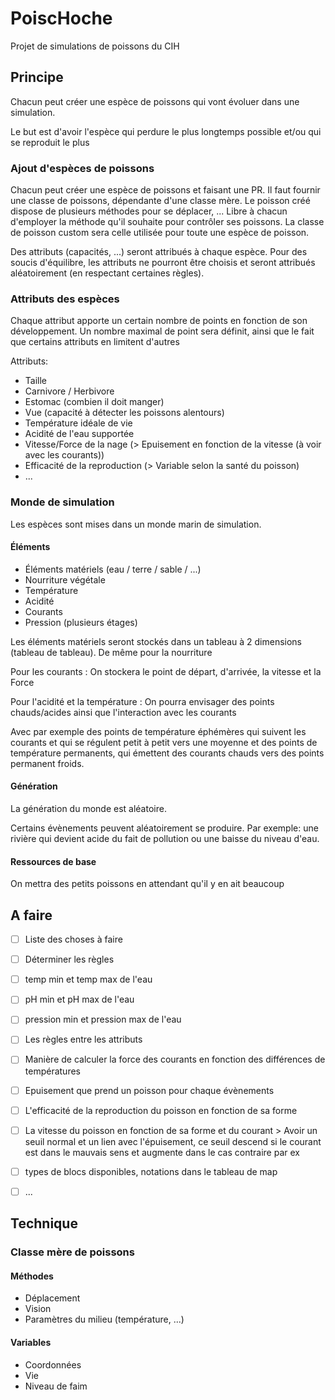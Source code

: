 # PoiscHoche

Projet de simulations de poissons du CIH

## Principe
Chacun peut créer une espèce de poissons qui vont évoluer dans une simulation.

Le but est d'avoir l'espèce qui perdure le plus longtemps possible et/ou qui se reproduit le plus

### Ajout d'espèces de poissons
Chacun peut créer une espèce de poissons et faisant une PR. Il faut fournir une classe de poissons, dépendante d'une classe mère.
Le poisson créé dispose de plusieurs méthodes pour se déplacer, ... Libre à chacun d'employer la méthode qu'il souhaite pour contrôler ses poissons.
La classe de poisson custom sera celle utilisée pour toute une espèce de poisson.

Des attributs (capacités, ...) seront attribués à chaque espèce.
Pour des soucis d'équilibre, les attributs ne pourront être choisis et seront attribués aléatoirement (en respectant certaines règles).

### Attributs des espèces

Chaque attribut apporte un certain nombre de points en fonction de son développement.
Un nombre maximal de point sera définit, ainsi que le fait que certains attributs en limitent d'autres

Attributs:
- Taille
- Carnivore / Herbivore
- Estomac (combien il doit manger)
- Vue (capacité à détecter les poissons alentours)
- Température idéale de vie
- Acidité de l'eau supportée
- Vitesse/Force de la nage (> Epuisement en fonction de la vitesse (à voir avec les courants)) 
- Efficacité de la reproduction (> Variable selon la santé du poisson)
- ...

### Monde de simulation
Les espèces sont mises dans un monde marin de simulation.

#### Éléments 
- Éléments matériels (eau / terre / sable / ...)
- Nourriture végétale
- Température
- Acidité
- Courants
- Pression (plusieurs étages)

Les éléments matériels seront stockés dans un tableau à 2 dimensions (tableau de tableau). De même pour la nourriture

Pour les courants : On stockera le point de départ, d'arrivée, la vitesse et la Force

Pour l'acidité et la température : 
On pourra envisager des points chauds/acides ainsi que l'interaction avec les courants

Avec par exemple des points de température éphémères qui suivent les courants et qui se régulent petit à petit vers une moyenne et des points de température permanents, qui émettent des courants chauds vers des points permanent froids.

#### Génération
La génération du monde est aléatoire.

Certains évènements peuvent aléatoirement se produire.
Par exemple: une rivière qui devient acide du fait de pollution ou une baisse du niveau d'eau.

#### Ressources de base
On mettra des petits poissons en attendant qu'il y en ait beaucoup


## A faire
 - [ ] Liste des choses à faire
 - [ ] Déterminer les règles
 - [ ] temp min et temp max de l'eau
 - [ ] pH min et pH max de l'eau
 - [ ] pression min et pression max de l'eau
 - [ ] Les règles entre les attributs
 - [ ] Manière de calculer la force des courants en fonction des différences de températures
 - [ ] Epuisement que prend un poisson pour chaque évènements
 - [ ] L'efficacité de la reproduction du poisson en fonction de sa forme
 - [ ] La vitesse du poisson en fonction de sa forme et du courant > Avoir un seuil normal et un lien avec l'épuisement, ce seuil descend si le courant est dans le mauvais sens et augmente dans le cas contraire par ex
 - [ ] types de blocs disponibles, notations dans le tableau de map
 - [ ] ...


## Technique

### Classe mère de poissons

#### Méthodes
- Déplacement
- Vision
- Paramètres du milieu (température, ...)

#### Variables
- Coordonnées
- Vie
- Niveau de faim
